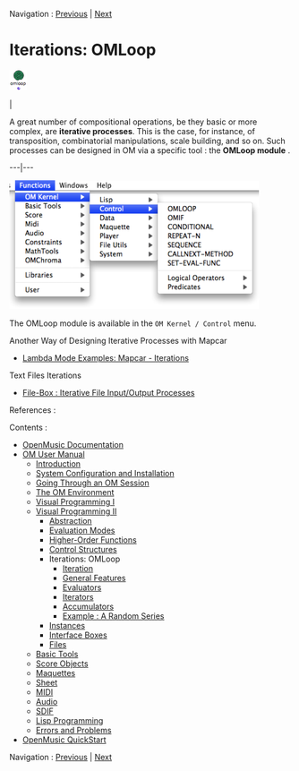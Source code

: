 
Navigation : [Previous](Sequencial "page précédente\(Sequential
Operators\)") | [Next](LoopIntro "Next\(Iteration\)")

# Iterations: OMLoop

![](../res/omloop2_icon.png)

|

A great number of compositional operations, be they basic or more complex, are
**iterative processes**. This is the case, for instance, of transposition,
combinatorial manipulations, scale building, and so on. Such processes can be
designed in OM via a specific tool : the **OMLoop module** .  
  
---|---  
  
![](../res/controlmenu.png)

The OMLoop module is available in the `OM Kernel / Control` menu.

Another Way of Designing Iterative Processes with Mapcar

  * [Lambda Mode Examples: Mapcar \- Iterations](Mapcar)

Text Files Iterations

  * [File-Box : Iterative File Input/Output Processes](File-Box)

References :

Contents :

  * [OpenMusic Documentation](OM-Documentation)
  * [OM User Manual](OM-User-Manual)
    * [Introduction](00-Contents)
    * [System Configuration and Installation](Installation)
    * [Going Through an OM Session](Goingthrough)
    * [The OM Environment](Environment)
    * [Visual Programming I](BasicVisualProgramming)
    * [Visual Programming II](AdvancedVisualProgramming)
      * [Abstraction](Abstraction)
      * [Evaluation Modes](EvalModes)
      * [Higher-Order Functions](HighOrder)
      * [Control Structures](Control)
      * Iterations: OMLoop
        * [Iteration](LoopIntro)
        * [General Features](LoopGeneral)
        * [Evaluators](LoopEvaluators)
        * [Iterators](LoopIterators)
        * [Accumulators](LoopAccumulators)
        * [Example : A Random Series](LoopExample)
      * [Instances](Instances)
      * [Interface Boxes](InterfaceBoxes)
      * [Files](Files)
    * [Basic Tools](BasicObjects)
    * [Score Objects](ScoreObjects)
    * [Maquettes](Maquettes)
    * [Sheet](Sheet)
    * [MIDI](MIDI)
    * [Audio](Audio)
    * [SDIF](SDIF)
    * [Lisp Programming](Lisp)
    * [Errors and Problems](errors)
  * [OpenMusic QuickStart](QuickStart-Chapters)

Navigation : [Previous](Sequencial "page précédente\(Sequential
Operators\)") | [Next](LoopIntro "Next\(Iteration\)")


